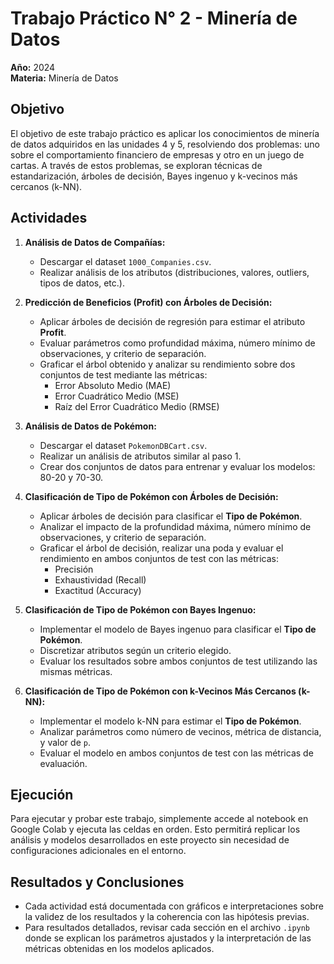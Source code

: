 # Trabajo Práctico N° 2 - Minería de Datos

**Año:** 2024  
**Materia:** Minería de Datos  

## Objetivo

El objetivo de este trabajo práctico es aplicar los conocimientos de minería de datos adquiridos en las unidades 4 y 5, resolviendo dos problemas: uno sobre el comportamiento financiero de empresas y otro en un juego de cartas. A través de estos problemas, se exploran técnicas de estandarización, árboles de decisión, Bayes ingenuo y k-vecinos más cercanos (k-NN).

## Actividades

1. **Análisis de Datos de Compañías:**
   - Descargar el dataset `1000_Companies.csv`.
   - Realizar análisis de los atributos (distribuciones, valores, outliers, tipos de datos, etc.).
   

2. **Predicción de Beneficios (Profit) con Árboles de Decisión:**
   - Aplicar árboles de decisión de regresión para estimar el atributo **Profit**.
   - Evaluar parámetros como profundidad máxima, número mínimo de observaciones, y criterio de separación.
   - Graficar el árbol obtenido y analizar su rendimiento sobre dos conjuntos de test mediante las métricas:
     - Error Absoluto Medio (MAE)
     - Error Cuadrático Medio (MSE)
     - Raíz del Error Cuadrático Medio (RMSE)

3. **Análisis de Datos de Pokémon:**
   - Descargar el dataset `PokemonDBCart.csv`.
   - Realizar un análisis de atributos similar al paso 1.
   - Crear dos conjuntos de datos para entrenar y evaluar los modelos: 80-20 y 70-30.

4. **Clasificación de Tipo de Pokémon con Árboles de Decisión:**
   - Aplicar árboles de decisión para clasificar el **Tipo de Pokémon**.
   - Analizar el impacto de la profundidad máxima, número mínimo de observaciones, y criterio de separación.
   - Graficar el árbol de decisión, realizar una poda y evaluar el rendimiento en ambos conjuntos de test con las métricas:
     - Precisión
     - Exhaustividad (Recall)
     - Exactitud (Accuracy)

5. **Clasificación de Tipo de Pokémon con Bayes Ingenuo:**
   - Implementar el modelo de Bayes ingenuo para clasificar el **Tipo de Pokémon**.
   - Discretizar atributos según un criterio elegido.
   - Evaluar los resultados sobre ambos conjuntos de test utilizando las mismas métricas.

6. **Clasificación de Tipo de Pokémon con k-Vecinos Más Cercanos (k-NN):**
   - Implementar el modelo k-NN para estimar el **Tipo de Pokémon**.
   - Analizar parámetros como número de vecinos, métrica de distancia, y valor de `p`.
   - Evaluar el modelo en ambos conjuntos de test con las métricas de evaluación.

## Ejecución
Para ejecutar y probar este trabajo, simplemente accede al notebook en Google Colab y ejecuta las celdas en orden. Esto permitirá replicar los análisis y modelos desarrollados en este proyecto sin necesidad de configuraciones adicionales en el entorno.

## Resultados y Conclusiones

- Cada actividad está documentada con gráficos e interpretaciones sobre la validez de los resultados y la coherencia con las hipótesis previas.
- Para resultados detallados, revisar cada sección en el archivo `.ipynb` donde se explican los parámetros ajustados y la interpretación de las métricas obtenidas en los modelos aplicados.
